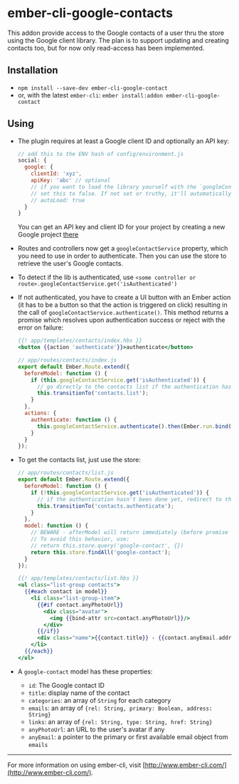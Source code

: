 # ember-cli-google-contacts

This addon provide access to the Google contacts of a user thru the store using the Google client
library. The plan is to support updating and creating contacts too, but for now only read-access
has been implemented.

## Installation

* `npm install --save-dev ember-cli-google-contact`
* or, with the latest `ember-cli`: `ember install:addon ember-cli-google-contact`

## Using

* The plugin requires at least a Google client ID and optionally an API key:

    ```js
    // add this to the ENV hash of config/environment.js
    social: {
      google: {
        clientId: 'xyz',
        apiKey: 'abc' // optional
        // if you want to load the library yourself with the `googleContactService.load()`,
        // set this to false. If not set or truthy, it'll automatically load with your application
        // autoLoad: true
      }
    }
    ```
    
    You can get an API key and client ID for your project by creating a new Google project
    [there](https://console.developers.google.com/)

* Routes and controllers now get a `googleContactService` property, which you need to use in order
to authenticate. Then you can use the store to retrieve the user's Google contacts.
* To detect if the lib is authenticated, use `<some controller or route>.googleContactService.get('isAuthenticated')`
* If not authenticated, you have to create a UI button with an Ember action (it has to be a button so that
the action is triggered on click) resulting in the call of `googleContactService.authenticate()`.
This method returns a promise which resolves upon authentication success or reject with the error on
failure:

    ```handlebars
    {{! app/templates/contacts/index.hbs }}
    <button {{action 'authenticate'}}>authenticate</button>
    ```

    ```js
    // app/routes/contacts/index.js
    export default Ember.Route.extend({
      beforeModel: function () {
        if (this.googleContactService.get('isAuthenticated')) {
          // go directly to the contacts list if the authentication has already been done
          this.transitionTo('contacts.list');
        }
      },
      actions: {
        authenticate: function () {
          this.googleContactService.authenticate().then(Ember.run.bind(this, 'transitionTo', 'contacts.list'));
        }
      }
    });
    ```
    
* To get the contacts list, just use the store:

    ```js
    // app/routes/contacts/list.js
    export default Ember.Route.extend({
      beforeModel: function () {
        if (!this.googleContactService.get('isAuthenticated')) {
          // if the authentication hasn't been done yet, redirect to the authenticate screen
          this.transitionTo('contacts.authenticate');
        }
      },
      model: function () {
        // BEWARE - afterModel will return immediately (before promise resolves) in ember 1.13.6 - 1.13.10
        // To avoid this behavior, use:
        // return this.store.query('google-contact', {})
        return this.store.findAll('google-contact');
      }
    });
    ```
    
    ```handlebars
    {{! app/templates/contacts/list.hbs }}
    <ul class="list-group contacts">
      {{#each contact in model}}
        <li class="list-group-item">
          {{#if contact.anyPhotoUrl}}
            <div class="avatar">
              <img {{bind-attr src=contact.anyPhotoUrl}}/>
            </div>
          {{/if}}
          <div class="name">{{contact.title}} - {{contact.anyEmail.address}}</div>
        </li>
      {{/each}}
    </ul>
    ```

* A `google-contact` model has these properties:
    - `id`: The Google contact ID
    - `title`: display name of the contact
    - `categories`: an array of `String` for each category
    - `emails`: an array of `{rel: String, primary: Boolean, address: String}`
    - `links`: an array of `{rel: String, type: String, href: String}`
    - `anyPhotoUrl`: an URL to the user's avatar if any
    - `anyEmail`: a pointer to the primary or first available email object from `emails`

---

For more information on using ember-cli, visit [http://www.ember-cli.com/](http://www.ember-cli.com/).
